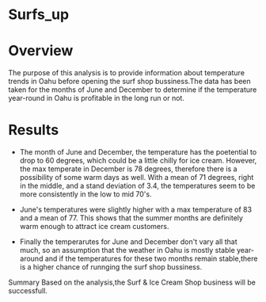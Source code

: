 # Surfs_up
# Overview
The purpose of this analysis is to provide information about temperature trends in Oahu before opening the surf shop bussiness.The data has been taken for the months of June and December to determine if the temperature year-round in Oahu is profitable in the long run or not.

# Results
- The month of June and December, the temperature has the poetential to drop to 60 degrees, which could be a little chilly for ice cream. However, the max temperate in December is 78 degrees, therefore there is a possibility of some warm days as well. With a mean of 71 degrees, right in the middle, and a stand deviation of 3.4, the temperatures seem to be more consistently in the low to mid 70's. 

- June's temperatures were slightly higher with a max temperature of 83 and a mean of 77. This shows that the summer months are definitely warm enough to attract ice cream customers.

- Finally the temperarutes for June and December don't vary all that much, so an assumption that the weather in Oahu is mostly stable year-around and if the temperatures for these two months remain stable,there is a higher chance of runnging the surf shop bussiness.

Summary
Based on the analysis,the Surf & Ice Cream Shop business will be successfull.